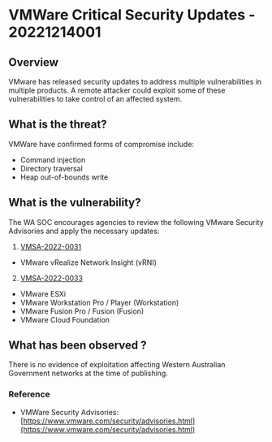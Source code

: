 # VMWare Critical Security Updates - 20221214001

## Overview

VMware has released security updates to address multiple vulnerabilities in multiple products. A remote attacker could exploit some of these vulnerabilities to take control of an affected system.

## What is the threat?

VMWare have confirmed forms of compromise include:

* Command injection
* Directory traversal
* Heap out-of-bounds write

## What is the vulnerability?

The WA SOC encourages agencies to review the following VMware Security Advisories and apply the necessary updates:

1. [VMSA-2022-0031](https://www.vmware.com/security/advisories/VMSA-2022-0031.html)

* VMware vRealize Network Insight (vRNI)

2. [VMSA-2022-0033](https://www.vmware.com/security/advisories/VMSA-2022-0033.html)

* VMware ESXi
* VMware Workstation Pro / Player (Workstation)
* VMware Fusion Pro / Fusion (Fusion)
* VMware Cloud Foundation

## What has been observed ?

There is no evidence of exploitation affecting Western Australian Government networks at the time of publishing.

### Reference

* VMWare Security Advisories: [https://www.vmware.com/security/advisories.html](https://www.vmware.com/security/advisories.html)
